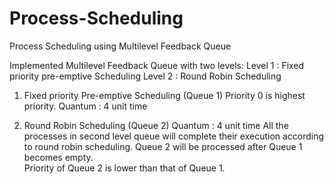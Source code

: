 # Process-Scheduling
Process Scheduling using Multilevel Feedback Queue

Implemented Multilevel Feedback Queue with two levels: 
Level 1 :  Fixed priority pre-emptive Scheduling 
Level 2 :  Round Robin Scheduling

1. Fixed priority Pre-emptive Scheduling (Queue 1) 
Priority 0 is highest priority. 
Quantum : 4 unit time 

2. Round Robin Scheduling (Queue 2) 
Quantum : 4 unit time 
All the processes in second level queue will complete their execution according to round robin scheduling. 
Queue 2 will be processed after Queue 1 becomes empty.   
Priority of Queue 2 is lower than that of Queue 1.
